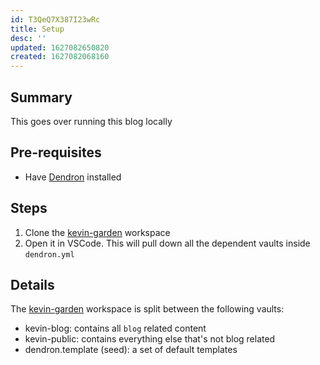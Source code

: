 ```yaml
---
id: T3QeQ7X387I23wRc
title: Setup
desc: ''
updated: 1627082650820
created: 1627082068160
---
```


## Summary

This goes over running this blog locally

## Pre-requisites
- Have [Dendron](https://wiki.dendron.so/notes/678c77d9-ef2c-4537-97b5-64556d6337f1.html) installed

## Steps
1. Clone the [kevin-garden](https://github.com/kevinslin/kevin-garden) workspace
2. Open it in VSCode. This will pull down all the dependent vaults inside `dendron.yml`

## Details

The [kevin-garden](https://github.com/kevinslin/kevin-garden) workspace is split between the following vaults:

- kevin-blog: contains all `blog` related content
- kevin-public: contains everything else that's not blog related
- dendron.template (seed): a set of default templates 